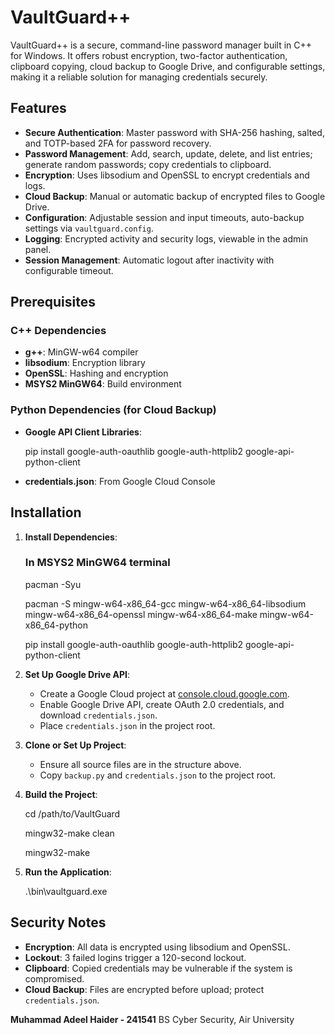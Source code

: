 # VaultGuard++

VaultGuard++ is a secure, command-line password manager built in C++ for Windows. It offers robust encryption, two-factor authentication, clipboard copying, cloud backup to Google Drive, and configurable settings, making it a reliable solution for managing credentials securely.

## Features
- **Secure Authentication**: Master password with SHA-256 hashing, salted, and TOTP-based 2FA for password recovery.
- **Password Management**: Add, search, update, delete, and list entries; generate random passwords; copy credentials to clipboard.
- **Encryption**: Uses libsodium and OpenSSL to encrypt credentials and logs.
- **Cloud Backup**: Manual or automatic backup of encrypted files to Google Drive.
- **Configuration**: Adjustable session and input timeouts, auto-backup settings via `vaultguard.config`.
- **Logging**: Encrypted activity and security logs, viewable in the admin panel.
- **Session Management**: Automatic logout after inactivity with configurable timeout.

## Prerequisites
### C++ Dependencies
- **g++**: MinGW-w64 compiler
- **libsodium**: Encryption library
- **OpenSSL**: Hashing and encryption
- **MSYS2 MinGW64**: Build environment

### Python Dependencies (for Cloud Backup)
- **Google API Client Libraries**:

  pip install google-auth-oauthlib google-auth-httplib2 google-api-python-client

- **credentials.json**: From Google Cloud Console

## Installation
1. **Install Dependencies**:

   ### In MSYS2 MinGW64 terminal
   pacman -Syu
   
   pacman -S mingw-w64-x86_64-gcc mingw-w64-x86_64-libsodium mingw-w64-x86_64-openssl mingw-w64-x86_64-make mingw-w64-x86_64-python
   
   pip install google-auth-oauthlib google-auth-httplib2 google-api-python-client
   

3. **Set Up Google Drive API**:
   - Create a Google Cloud project at [console.cloud.google.com](https://console.cloud.google.com).
   - Enable Google Drive API, create OAuth 2.0 credentials, and download `credentials.json`.
   - Place `credentials.json` in the project root.

4. **Clone or Set Up Project**:
   - Ensure all source files are in the structure above.
   - Copy `backup.py` and `credentials.json` to the project root.

5. **Build the Project**:
   
   cd /path/to/VaultGuard
   
   mingw32-make clean
   
   mingw32-make

7. **Run the Application**:

   .\bin\vaultguard.exe
   

## Security Notes
- **Encryption**: All data is encrypted using libsodium and OpenSSL.
- **Lockout**: 3 failed logins trigger a 120-second lockout.
- **Clipboard**: Copied credentials may be vulnerable if the system is compromised.
- **Cloud Backup**: Files are encrypted before upload; protect `credentials.json`.


**Muhammad Adeel Haider - 241541**
BS Cyber Security, Air University
